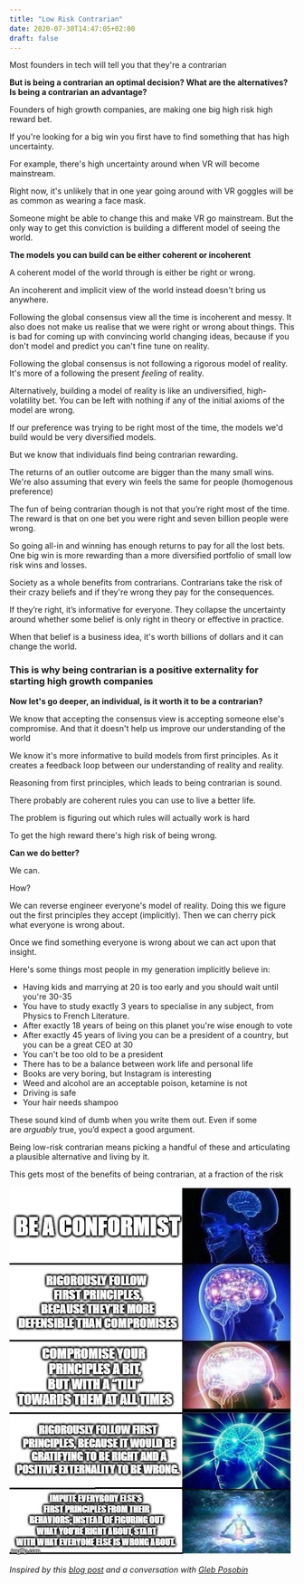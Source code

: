 ```yaml
---
title: "Low Risk Contrarian"
date: 2020-07-30T14:47:05+02:00
draft: false
---
```


Most founders in tech will tell you that they're a contrarian

**But is being a contrarian an optimal decision? What are the alternatives? Is being a contrarian an advantage?**

Founders of high growth companies, are making one big high risk high reward bet.

If you're looking for a big win you first have to find something that has high uncertainty.

For example, there's high uncertainty around when VR will become mainstream.

Right now, it's unlikely that in one year going around with VR goggles will be as common as wearing a face mask.

Someone might be able to change this and make VR go mainstream. But the only way to get this conviction is building a different model of seeing the world.

**The models you can build can be either coherent or incoherent**

A coherent model of the world through is either be right or wrong.

An incoherent and implicit view of the world instead doesn't bring us anywhere.

Following the global consensus view all the time is incoherent and messy. It also does not make us realise that we were right or wrong about things. This is bad for coming up with convincing world changing ideas, because if you don't model and predict you can't fine tune on reality.

Following the global consensus is not following a rigorous model of reality. It's more of a following the present _feeling_ of reality.

Alternatively, building a model of reality is like an undiversified, high-volatility bet. You can be left with nothing if any of the initial axioms of the model are wrong.

If our preference was trying to be right most of the time, the models we'd build would be very diversified models.

But we know that individuals find being contrarian rewarding.

The returns of an outlier outcome are bigger than the many small wins. We're also assuming that every win feels the same for people (homogenous preference)

The fun of being contrarian though is not that you’re right most of the time. The reward is that on one bet you were right and seven billion people were wrong.

So going all-in and winning has enough returns to pay for all the lost bets. One big win is more rewarding than a more diversified portfolio of small low risk wins and losses.

Society as a whole benefits from contrarians. Contrarians take the risk of their crazy beliefs and if they're wrong they pay for the consequences.

If they’re right, it’s informative for everyone. They collapse the uncertainty around whether some belief is only right in theory or effective in practice.

When that belief is a business idea, it's worth billions of dollars and it can change the world.

### This is why being contrarian is a positive externality for starting high growth companies

**Now let's go deeper, an individual, is it worth it to be a contrarian?**

We know that accepting the consensus view is accepting someone else's compromise. And that it doesn't help us improve our understanding of the world

We know it's more informative to build models from first principles. As it creates a feedback loop between our understanding of reality and reality.

Reasoning from first principles, which leads to being contrarian is sound.

There probably are coherent rules you can use to live a better life.

The problem is figuring out which rules will actually work is hard

To get the high reward there's high risk of being wrong.

**Can we do better?**

We can. 

How?

We can reverse engineer everyone's model of reality. Doing this we figure out the first principles they accept (implicitly). Then we can cherry pick what everyone is wrong about.

Once we find something everyone is wrong about we can act upon that insight.

Here's some things most people in my generation implicitly believe in:

*   Having kids and marrying at 20 is too early and you should wait until you're 30-35
*   You have to study exactly 3 years to specialise in any subject, from Physics to French Literature.
*   After exactly 18 years of being on this planet you're wise enough to vote
*   After exactly 45 years of living you can be a president of a country, but you can be a great CEO at 30
*   You can't be too old to be a president
*   There has to be a balance between work life and personal life
*   Books are very boring, but Instagram is interesting
*   Weed and alcohol are an acceptable poison, ketamine is not
*   Driving is safe
*   Your hair needs shampoo

These sound kind of dumb when you write them out. Even if some are _arguably_ true, you’d expect a good argument.

Being low-risk contrarian means picking a handful of these and articulating a plausible alternative and living by it.

This gets most of the benefits of being contrarian, at a fraction of the risk

![](/low-risk-contrarian/meme.jpg)

_Inspired by this_ [_blog post_](https://medium.com/@byrnehobart/reasoning-from-first-principles-the-dumbest-thing-smart-people-do-46ff1cbba867) _and a conversation with_ [_Gleb Posobin_](https://twitter.com/posobin)